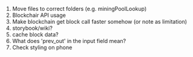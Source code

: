 



1.  Move files to correct folders (e.g. miningPoolLookup)
2.  Blockchair API usage
3.  Make blockchain get block call faster somehow (or note as limitation)
4.  storybook/wiki?
5.  cache block data?
6.  What does 'prev_out' in the input field mean?
7.  Check styling on phone
    